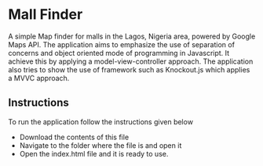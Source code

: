 # Mall Finder
A simple Map finder for malls in the Lagos, Nigeria area, powered by Google Maps API. The application aims to emphasize the use of separation of concerns and object oriented mode of programming in Javascript. It achieve this by applying a model-view-controller approach. The application also tries to show the use of framework such as Knockout.js which applies a MVVC approach. 

## Instructions
To run the application follow the instructions given below

* Download the contents of this file
* Navigate to the folder where the file is and open it
* Open the index.html file and it is ready to use.
